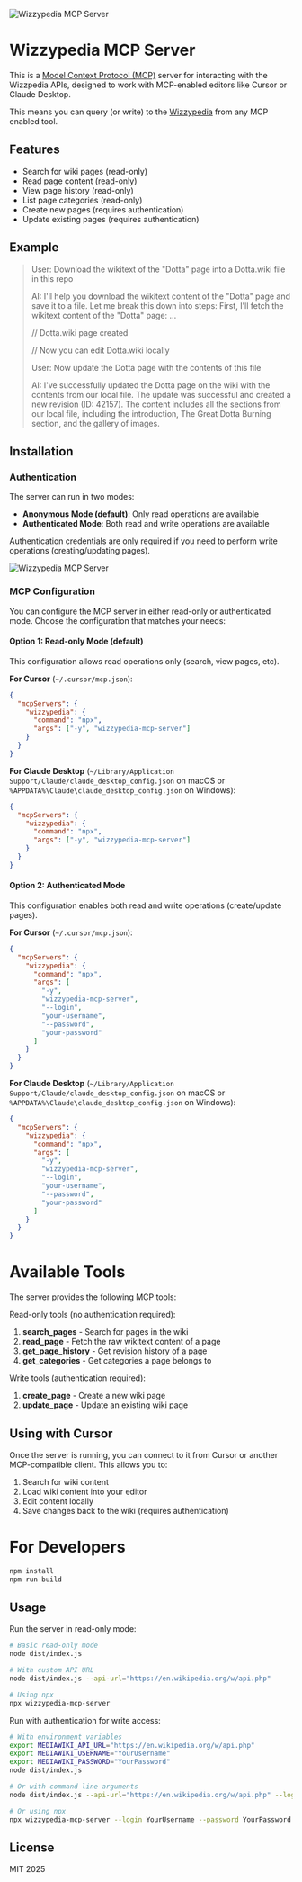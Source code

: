 ![Wizzypedia MCP Server](doc/img/claude.png)

# Wizzypedia MCP Server

This is a [Model Context Protocol (MCP)](https://github.com/anthropics/anthropic-cookbook/tree/main/tools_and_apis/mcp) server for interacting with the Wizzpedia APIs, designed to work with MCP-enabled editors like Cursor or Claude Desktop.

This means you can query (or write) to the [Wizzypedia](https://wizzypedia.forgottenrunes.com/Main_Page) from any MCP enabled tool.

## Features

- Search for wiki pages (read-only)
- Read page content (read-only)
- View page history (read-only)
- List page categories (read-only)
- Create new pages (requires authentication)
- Update existing pages (requires authentication)

## Example

> User: Download the wikitext of the "Dotta" page into a Dotta.wiki file in this repo
>
> AI: I'll help you download the wikitext content of the "Dotta" page and save it to a file. Let me break this down into steps:
> First, I'll fetch the wikitext content of the "Dotta" page: ...
>
> // Dotta.wiki page created
>
> // Now you can edit Dotta.wiki locally
>
> User: Now update the Dotta page with the contents of this file
>
> AI: I've successfully updated the Dotta page on the wiki with the contents from our local file. The update was successful and created a new revision (ID: 42157). The content includes all the sections from our local file, including the introduction, The Great Dotta Burning section, and the gallery of images.

## Installation

### Authentication

The server can run in two modes:

- **Anonymous Mode (default)**: Only read operations are available
- **Authenticated Mode**: Both read and write operations are available

Authentication credentials are only required if you need to perform write operations (creating/updating pages).

![Wizzypedia MCP Server](doc/img/img.png)

### MCP Configuration

You can configure the MCP server in either read-only or authenticated mode. Choose the configuration that matches your needs:

#### Option 1: Read-only Mode (default)

This configuration allows read operations only (search, view pages, etc).

**For Cursor** (`~/.cursor/mcp.json`):

```json
{
  "mcpServers": {
    "wizzypedia": {
      "command": "npx",
      "args": ["-y", "wizzypedia-mcp-server"]
    }
  }
}
```

**For Claude Desktop** (`~/Library/Application Support/Claude/claude_desktop_config.json` on macOS or `%APPDATA%\Claude\claude_desktop_config.json` on Windows):

```json
{
  "mcpServers": {
    "wizzypedia": {
      "command": "npx",
      "args": ["-y", "wizzypedia-mcp-server"]
    }
  }
}
```

#### Option 2: Authenticated Mode

This configuration enables both read and write operations (create/update pages).

**For Cursor** (`~/.cursor/mcp.json`):

```json
{
  "mcpServers": {
    "wizzypedia": {
      "command": "npx",
      "args": [
        "-y",
        "wizzypedia-mcp-server",
        "--login",
        "your-username",
        "--password",
        "your-password"
      ]
    }
  }
}
```

**For Claude Desktop** (`~/Library/Application Support/Claude/claude_desktop_config.json` on macOS or `%APPDATA%\Claude\claude_desktop_config.json` on Windows):

```json
{
  "mcpServers": {
    "wizzypedia": {
      "command": "npx",
      "args": [
        "-y",
        "wizzypedia-mcp-server",
        "--login",
        "your-username",
        "--password",
        "your-password"
      ]
    }
  }
}
```

# Available Tools

The server provides the following MCP tools:

Read-only tools (no authentication required):

1. **search_pages** - Search for pages in the wiki
2. **read_page** - Fetch the raw wikitext content of a page
3. **get_page_history** - Get revision history of a page
4. **get_categories** - Get categories a page belongs to

Write tools (authentication required):

1. **create_page** - Create a new wiki page
2. **update_page** - Update an existing wiki page

## Using with Cursor

Once the server is running, you can connect to it from Cursor or another MCP-compatible client. This allows you to:

1. Search for wiki content
2. Load wiki content into your editor
3. Edit content locally
4. Save changes back to the wiki (requires authentication)

# For Developers

```bash
npm install
npm run build
```

## Usage

Run the server in read-only mode:

```bash
# Basic read-only mode
node dist/index.js

# With custom API URL
node dist/index.js --api-url="https://en.wikipedia.org/w/api.php"

# Using npx
npx wizzypedia-mcp-server
```

Run with authentication for write access:

```bash
# With environment variables
export MEDIAWIKI_API_URL="https://en.wikipedia.org/w/api.php"
export MEDIAWIKI_USERNAME="YourUsername"
export MEDIAWIKI_PASSWORD="YourPassword"
node dist/index.js

# Or with command line arguments
node dist/index.js --api-url="https://en.wikipedia.org/w/api.php" --login="YourUsername" --password="YourPassword"

# Or using npx
npx wizzypedia-mcp-server --login YourUsername --password YourPassword
```

## License

MIT 2025

